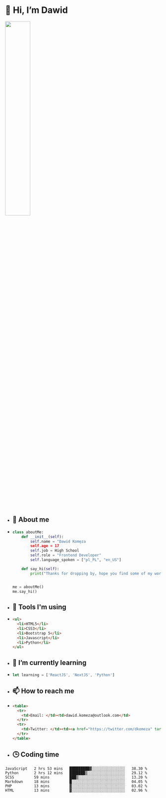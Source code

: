 <h1>👋 Hi, I’m Dawid</h1>
   <img src="https://user-images.githubusercontent.com/106035813/169717090-b330e670-ddca-48c9-8b2d-2290dfb78111.png" width="40%">


- <h2>💁 About me</h2>
- ```Python
  class aboutMe:
      def __init__(self):
          self.name = "Dawid Komęza
          self.age = 17
          self.job = High School
          self.role = "Frontend Developer"
          self.language_spoken = ["pl_PL", "en_US"]

      def say_hi(self):
          print("Thanks for dropping by, hope you find some of my work interesting.")


  me = aboutMe()
  me.say_hi()
  ```
  
- <h2>🔨 Tools I'm using</h2>
- ```html
  <ul>
    <li>HTML5</li>
    <li>CSS3</li>
    <li>Bootstrap 5</li>
    <li>Javascript</li>
    <li>Python</li>
  </ul>
  
- <h2>🌱 I’m currently learning</h2>
- ```javascript
  let learning = ['ReactJS', 'NextJS', 'Python']
  ```
  
- <h2>📫 How to reach me</h2>
- ```html
  <table>
    <tr>
      <td>Email: </td><td>dawid.komeza@outlook.com</td>
    </tr>
    <tr>
      <td>Twitter: </td><td><a href="https://twitter.com/dkomeza" target="_blank">@dkomeza</a></td>
    </tr>
  </table>
  
- <h2>🕒 Coding time</h2>
<!--START_SECTION:waka-->

```text
JavaScript   2 hrs 53 mins   █████████▓░░░░░░░░░░░░░░░   38.30 %
Python       2 hrs 12 mins   ███████▒░░░░░░░░░░░░░░░░░   29.12 %
SCSS         59 mins         ███▒░░░░░░░░░░░░░░░░░░░░░   13.20 %
Markdown     18 mins         █░░░░░░░░░░░░░░░░░░░░░░░░   04.05 %
PHP          13 mins         ▓░░░░░░░░░░░░░░░░░░░░░░░░   03.02 %
HTML         13 mins         ▓░░░░░░░░░░░░░░░░░░░░░░░░   02.96 %
```

<!--END_SECTION:waka-->
